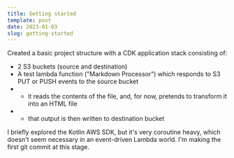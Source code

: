 ```yaml
---
title: Getting started
template: post
date: 2023-01-03
slug: getting-started
---
```

Created a basic project structure with a CDK application stack consisting of:

- 2 S3 buckets (source and destination)
- A test lambda function ("Markdown Processor") which responds to S3 PUT or PUSH events to the source bucket
- - it reads the contents of the file, and, for now, pretends to transform it into an HTML file
- - that output is then written to destination bucket

I briefly explored the Kotlin AWS SDK, but it's very coroutine heavy, which doesn't seem necessary in an event-driven Lambda world. I'm making the first git commit at this stage.